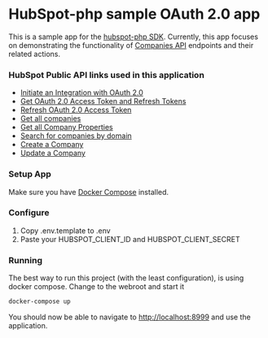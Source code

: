 # HubSpot-php sample OAuth 2.0 app

This is a sample app for the [hubspot-php SDK](https://github.com/ryanwinchester/hubspot-php). Currently, this app focuses on demonstrating the functionality of [Companies API](https://developers.hubspot.com/docs/methods/companies/companies-overview) endpoints and their related actions.

### HubSpot Public API links used in this application

  - [Initiate an Integration with OAuth 2.0](https://developers.hubspot.com/docs/methods/oauth2/initiate-oauth-integration)
  - [Get OAuth 2.0 Access Token and Refresh Tokens](https://developers.hubspot.com/docs/methods/oauth2/get-access-and-refresh-tokens)
  - [Refresh OAuth 2.0 Access Token](https://developers.hubspot.com/docs/methods/oauth2/refresh-access-token)
  - [Get all companies](https://developers.hubspot.com/docs/methods/companies/get-all-companies)
  - [Get all Company Properties](https://developers.hubspot.com/docs/methods/companies/get_company_properties)
  - [Search for companies by domain](https://developers.hubspot.com/docs/methods/companies/search_companies_by_domain)
  - [Create a Company](https://developers.hubspot.com/docs/methods/companies/create_company)
  - [Update a Company](https://developers.hubspot.com/docs/methods/companies/update_company)
    
### Setup App

Make sure you have [Docker Compose](https://docs.docker.com/compose/) installed.

### Configure

1. Copy .env.template to .env
2. Paste your HUBSPOT_CLIENT_ID and HUBSPOT_CLIENT_SECRET

### Running

The best way to run this project (with the least configuration), is using docker compose.  Change to the webroot and start it

```bash
docker-compose up
```
You should now be able to navigate to [http://localhost:8999](http://localhost:8999) and use the application.
